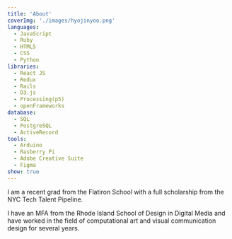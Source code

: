 ```yaml
---
title: 'About'
coverImg: './images/hyojinyoo.png'
languages:
  - JavaScript
  - Ruby
  - HTML5
  - CSS
  - Python
libraries:
  - React JS
  - Redux
  - Rails
  - D3.js
  - Processing(p5)
  - openFrameworks
database:
  - SQL
  - PostgreSQL
  - ActiveRecord
tools:
  - Arduino
  - Rasberry Pi 
  - Adobe Creative Suite
  - Figma 
show: true
---
```

I am a recent grad from the Flatiron School with a full scholarship from the NYC Tech Talent Pipeline. 

I have an MFA from the Rhode Island School of Design in Digital Media and have worked in the field of computational art and visual communication design for several years. 